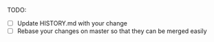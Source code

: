 <!--
  Thanks for filing a pull request on Saturn!

  Please look at the following checklist to ensure that your PR
  can be accepted quickly:
-->

TODO:

- [ ] Update HISTORY.md with your change
- [ ] Rebase your changes on master so that they can be merged easily
